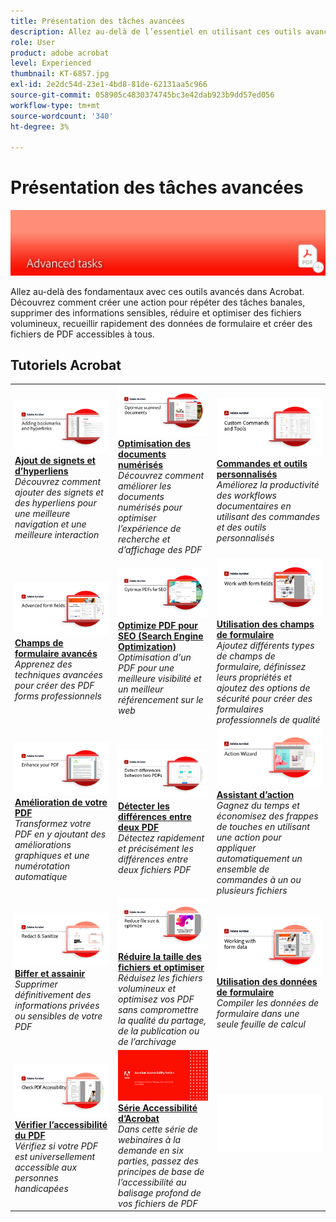 ```yaml
---
title: Présentation des tâches avancées
description: Allez au-delà de l’essentiel en utilisant ces outils avancés dans Acrobat
role: User
product: adobe acrobat
level: Experienced
thumbnail: KT-6857.jpg
exl-id: 2e2dc54d-23e1-4bd8-81de-62131aa5c966
source-git-commit: 058905c4830374745bc3e42dab923b9dd57ed056
workflow-type: tm+mt
source-wordcount: '340'
ht-degree: 3%

---
```


# Présentation des tâches avancées

![Image de prise en main d&#39;Acrobat](../assets/Hero-AdvancedTasks.png)

Allez au-delà des fondamentaux avec ces outils avancés dans Acrobat. Découvrez comment créer une action pour répéter des tâches banales, supprimer des informations sensibles, réduire et optimiser des fichiers volumineux, recueillir rapidement des données de formulaire et créer des fichiers de PDF accessibles à tous.

## Tutoriels Acrobat

<table style="table-layout:fixed">
<tr>
  <td>
    <a href="bookmarks.md">
      <img alt="Ajout de signets et d’hyperliens" src="../assets/Bookmarks_1280.png" />
    </a>
    <div>
    <a href="bookmarks.md"><strong>Ajout de signets et d’hyperliens</strong></a>
    </div>
    <em>Découvrez comment ajouter des signets et des hyperliens pour une meilleure navigation et une meilleure interaction</em>
    <br>
  </td>
  <td>
    <a href="optimizescan.md">
      <img alt="Optimisation des documents numérisés" src="../assets/Scan_1280.png" />
    </a>
    <div>
    <a href="optimizescan.md"><strong>Optimisation des documents numérisés</strong></a>
    </div>
    <em>Découvrez comment améliorer les documents numérisés pour optimiser l’expérience de recherche et d’affichage des PDF</em>
    <br>
  </td>
  <td>
    <a href="custom.md">
      <img alt="Commandes et outils personnalisés" src="../assets/Createcustom_1280.png" />
    </a>
    <div>
    <a href="custom.md"><strong>Commandes et outils personnalisés</strong></a>
    </div>
    <em>Améliorez la productivité des workflows documentaires en utilisant des commandes et des outils personnalisés</em>
    <br>
  </td>
</tr>
<tr>
   <td>
    <a href="advancedforms.md">
      <img alt="Champs de formulaire avancés" src="../assets/Advancedforms_1280.png" />
    </a>
    <div>
    <a href="advancedforms.md"><strong>Champs de formulaire avancés</strong></a>
    </div>
    <em>Apprenez des techniques avancées pour créer des PDF forms professionnels</em>
    <br>
  </td>
 <td>
    <a href="optimizeseo.md">
      <img alt="Optimize PDF pour SEO (Search Engine Optimization)" src="../assets/seo_1280.png" />
    </a>
    <div>
    <a href="optimizeseo.md"><strong>Optimize PDF pour SEO (Search Engine Optimization)</strong></a>
    </div>
    <em>Optimisation d'un PDF pour une meilleure visibilité et un meilleur référencement sur le web</em>
    <br>
  </td>
  <td>
    <a href="workforms.md">
      <img alt="Utilisation des champs de formulaire" src="../assets/Workform_1280.png" />
    </a>
    <div>
    <a href="workforms.md"><strong>Utilisation des champs de formulaire</strong></a>
    </div>
    <em>Ajoutez différents types de champs de formulaire, définissez leurs propriétés et ajoutez des options de sécurité pour créer des formulaires professionnels de qualité</em>
    <br>
  </td>
</tr>
<tr>
  <td>
    <a href="enhance.md">
      <img alt="Amélioration de votre PDF" src="../assets/Enhance_1280.png" />
    </a>
    <div>
    <a href="enhance.md"><strong>Amélioration de votre PDF</strong></a>
    </div>
    <em>Transformez votre PDF en y ajoutant des améliorations graphiques et une numérotation automatique</em>
    <br>
  </td>
 <td>
    <a href="compare.md">
      <img alt="Détecter les différences entre deux PDF" src="../assets/Compare_1280.png" />
    </a>
    <div>
    <a href="compare.md"><strong>Détecter les différences entre deux PDF</strong></a>
    </div>
    <em>Détectez rapidement et précisément les différences entre deux fichiers PDF</em>
    <br>
  </td>
  <td>
    <a href="action.md">
      <img alt="Assistant d’action" src="../assets/Action.jpg" />
    </a>
    <div>
    <a href="action.md"><strong>Assistant d’action</strong></a>
    </div>
    <em>Gagnez du temps et économisez des frappes de touches en utilisant une action pour appliquer automatiquement un ensemble de commandes à un ou plusieurs fichiers</em>
    <br>
  </td>
</tr>
<tr>
 <td>
    <a href="redact.md">
      <img alt="Biffer et assainir" src="../assets/Redact.jpg" />
    </a>
    <div>
    <a href="redact.md"><strong>Biffer et assainir</strong></a>
    </div>
    <em>Supprimer définitivement des informations privées ou sensibles de votre PDF</em>
    <br>
  </td>
 <td>
    <a href="reduce.md">
      <img alt="Réduire la taille des fichiers et optimiser" src="../assets/Reduce.jpg" />
    </a>
    <div>
    <a href="reduce.md"><strong>Réduire la taille des fichiers et optimiser</strong></a>
    </div>
    <em>Réduisez les fichiers volumineux et optimisez vos PDF sans compromettre la qualité du partage, de la publication ou de l’archivage</em>
    <br>
  </td>
  <td>
    <a href="formdata.md">
      <img alt="Assistant d’action" src="../assets/FormData.jpg" />
    </a>
    <div>
    <a href="formdata.md"><strong>Utilisation des données de formulaire</strong></a>
    </div>
    <em>Compiler les données de formulaire dans une seule feuille de calcul</em>
    <br>
  </td>
</tr>
<tr>
 <td>
    <a href="accessibility.md">
      <img alt="Vérifier l’accessibilité du PDF" src="../assets/Checkaccessible_1280.jpg" />
    </a>
    <div>
    <a href="accessibility.md"><strong>Vérifier l’accessibilité du PDF</strong></a>
    </div>
    <em>Vérifiez si votre PDF est universellement accessible aux personnes handicapées</em>
    <br>
  </td>
 <td>
    <a href="accessibility-series.md">
      <img alt="Préparation des fichiers de PDF accessibles" src="../assets/Accessibilityseries_1280.png" />
    </a>
    <div>
    <a href="accessibility-series.md"><strong>Série Accessibilité d’Acrobat</strong></a>
    </div>
    <em>Dans cette série de webinaires à la demande en six parties, passez des principes de base de l’accessibilité au balisage profond de vos fichiers de PDF</em>
    <br>
  </td>
  <td>
   <img alt="Espaceur" src="../assets/Whitespacer.png" />
    <div>
    <br>
  </td>  
</tr>
</table>
